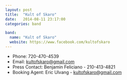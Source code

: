 ```yaml
---
layout: post
title:  "Kult of Skaro"
date:   2014-08-11 23:17:00
categories: band

band:
  name: "Kult of Skaro"
  website: https://www.facebook.com/kultofskaro
---
```


* Phone: 720-470-4539
* Email: kultofskaro@gmail.com
* Press Contact: Benjamin Feliciano - 210-413-4821
* Booking Agent: Eric Ulvang - kultofskaro@gmail.com
